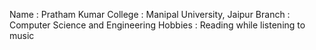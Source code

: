 Name : Pratham Kumar
College : Manipal University, Jaipur
Branch : Computer Science and Engineering
Hobbies : Reading while listening to music